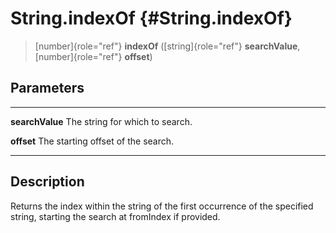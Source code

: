 String.indexOf {#String.indexOf}
==============

> [number]{role="ref"} **indexOf** ([string]{role="ref"}
> **searchValue**, [number]{role="ref"} **offset**)

Parameters
----------

  ----------------- ------------------------------------
  **searchValue**   The string for which to search.

  **offset**        The starting offset of the search.
  ----------------- ------------------------------------

Description
-----------

Returns the index within the string of the first occurrence of the
specified string, starting the search at fromIndex if provided.
